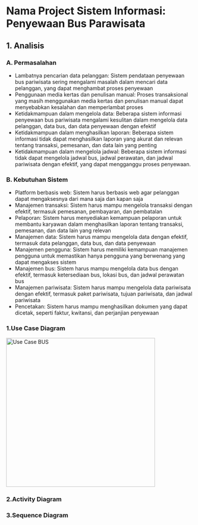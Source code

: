 # Nama Project Sistem Informasi: Penyewaan Bus Parawisata
## 1. Analisis 
### A. Permasalahan
- Lambatnya pencarian data pelanggan: Sistem pendataan penyewaan bus pariwisata sering mengalami masalah dalam mencari data pelanggan, yang dapat menghambat proses penyewaan
- Penggunaan media kertas dan penulisan manual: Proses transaksional yang masih menggunakan media kertas dan penulisan manual dapat menyebabkan kesalahan dan memperlambat proses
- Ketidakmampuan dalam mengelola data: Beberapa sistem informasi penyewaan bus pariwisata mengalami kesulitan dalam mengelola data pelanggan, data bus, dan data penyewaan dengan efektif
- Ketidakmampuan dalam menghasilkan laporan: Beberapa sistem informasi tidak dapat menghasilkan laporan yang akurat dan relevan tentang transaksi, pemesanan, dan data lain yang penting
- Ketidakmampuan dalam mengelola jadwal: Beberapa sistem informasi tidak dapat mengelola jadwal bus, jadwal perawatan, dan jadwal pariwisata dengan efektif, yang dapat mengganggu proses penyewaan.
### B. Kebutuhan Sistem
- Platform berbasis web: Sistem harus berbasis web agar pelanggan dapat mengaksesnya dari mana saja dan kapan saja
- Manajemen transaksi: Sistem harus mampu mengelola transaksi dengan efektif, termasuk pemesanan, pembayaran, dan pembatalan
- Pelaporan: Sistem harus menyediakan kemampuan pelaporan untuk membantu karyawan dalam menghasilkan laporan tentang transaksi, pemesanan, dan data lain yang relevan
- Manajemen data: Sistem harus mampu mengelola data dengan efektif, termasuk data pelanggan, data bus, dan data penyewaan
- Manajemen pengguna: Sistem harus memiliki kemampuan manajemen pengguna untuk memastikan hanya pengguna yang berwenang yang dapat mengakses sistem
- Manajemen bus: Sistem harus mampu mengelola data bus dengan efektif, termasuk ketersediaan bus, lokasi bus, dan jadwal perawatan bus
- Manajemen pariwisata: Sistem harus mampu mengelola data pariwisata dengan efektif, termasuk paket pariwisata, tujuan pariwisata, dan jadwal pariwisata
- Pencetakan: Sistem harus mampu menghasilkan dokumen yang dapat dicetak, seperti faktur, kwitansi, dan perjanjian penyewaan

### 1.Use Case Diagram
<img width="400" alt="Use Case BUS" src="https://github.com/Akramfarrasanto/RPL-UseCase-2/assets/115552876/d2a0faf6-14a4-4c60-8e49-974728d12556">

### 2.Activity Diagram


### 3.Sequence Diagram
